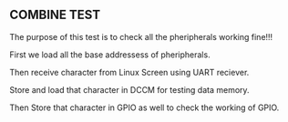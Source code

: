 ## COMBINE TEST

The purpose of this test is to check all the pheripherals working fine!!!

First we load all the base addressess of pheripherals.

Then receive character from Linux Screen using UART reciever.

Store and load that character in DCCM for testing data memory.

Then Store that character in GPIO as well to check the working of GPIO.


